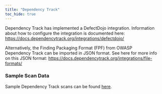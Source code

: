 ```yaml
---
title: "Dependency Track"
toc_hide: true
---
```

Dependency Track has implemented a DefectDojo integration. Information about
how to configure the integration is documented here:
https://docs.dependencytrack.org/integrations/defectdojo/

Alternatively, the Finding Packaging Format (FPF) from OWASP Dependency Track can be
imported in JSON format. See here for more info on this JSON format:
<https://docs.dependencytrack.org/integrations/file-formats/>

### Sample Scan Data
Sample Dependency Track scans can be found [here](https://github.com/DefectDojo/django-DefectDojo/tree/master/unittests/scans/dependency_track).